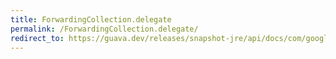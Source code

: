 ```yaml
---
title: ForwardingCollection.delegate
permalink: /ForwardingCollection.delegate/
redirect_to: https://guava.dev/releases/snapshot-jre/api/docs/com/google/common/collect/ForwardingCollection.html#delegate--
---
```

